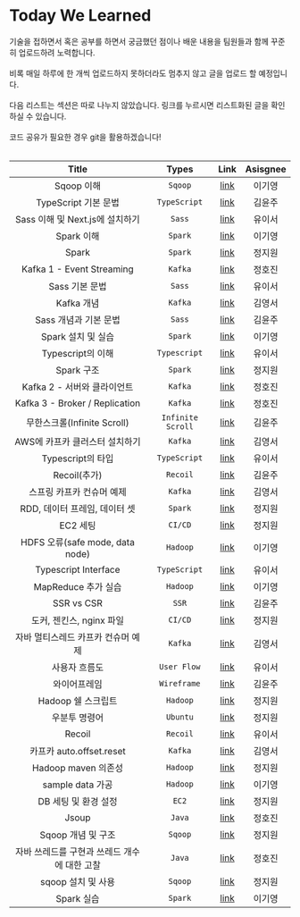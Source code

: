 # Today We Learned



기술을 접하면서 혹은 공부를 하면서 궁금했던 점이나 배운 내용을 팀원들과 함께 꾸준히 업로드하려 노력합니다. <br/><br/>
비록 매일 하루에 한 개씩 업로드하지 못하더라도 멈추지 않고 글을 업로드 할 예정입니다.<br/><br/>
다음 리스트는 섹션은 따로 나누지 않았습니다. 링크를 누르시면 리스트화된 글을 확인하실 수 있습니다. <br/><br/>
코드 공유가 필요한 경우 git을 활용하겠습니다! <br/><br/>


|        Title         |    Types     |   Link   | Asisgnee |
| :------------------: | :----------: | :------: | :------: |
|     Sqoop 이해      | ```Sqoop```|[link](https://gy2710.notion.site/Sqoop-SQL-to-Hadoop-ff206ec5557e49c5bd2a8a6cdc06415d)|  이기영  |
|  TypeScript 기본 문법 | ```TypeScript``` | [link](https://studyoon.tistory.com/177) | 김윤주 |
| Sass 이해 및 Next.js에 설치하기 | ```Sass``` | [link](https://luminous24.tistory.com/200) | 유이서 |
|  Spark 이해  | ```Spark``` | [link](https://gy2710.notion.site/Spark-7939f160ac744e8293e41feb4b057742) | 이기영 |
|           Spark           |   ```Spark```            |    [link](https://tiny-august-9a4.notion.site/spark-0abe107ce9a947c785f6666b93f6644b)       |   정지원       |
|  Kafka 1 - Event Streaming     |     ```Kafka```         |   [link](https://velog.io/@jungedlin/Kafka1)  | 정호진     |
| Sass 기본 문법 | ```Sass``` | [link](https://luminous24.tistory.com/201) | 유이서 |
| Kafka 개념 | ```Kafka``` | [link](https://handsome-silicon-042.notion.site/Apache-Kafka-fc371e9344434c00a3100822201aff78) | 김영서 |
| Sass 개념과 기본 문법 | ```Sass``` | [link](https://studyoon.tistory.com/178) | 김윤주 |
|  Spark 설치 및 실습  | ```Spark``` | [link](https://gy2710.notion.site/Spark-d87f554609bf4d2f8a177e4e109a98c3) | 이기영 |
| Typescript의 이해 | ```Typescript``` | [link](https://luminous24.tistory.com/202) | 유이서 |
| Spark 구조 |```Spark```  |[link](https://tiny-august-9a4.notion.site/spark-87c41a70f7264a1ba718ec1a88b1fd98)  | 정지원  |
| Kafka 2 - 서버와 클라이언트   |```Kafka```         |   [link](https://velog.io/@jungedlin/Kafka2)  | 정호진     |
| Kafka 3 - Broker / Replication   | ```Kafka```         |   [link](https://velog.io/@jungedlin/Kafka3)  | 정호진     |
| 무한스크롤(Infinite Scroll)   | ```Infinite Scroll```         |   [link](https://studyoon.tistory.com/180)  | 김윤주     |
| AWS에 카프카 클러스터 설치하기 | ```Kafka``` | [link](https://handsome-silicon-042.notion.site/AWS-71aad5bc9a4c487ca9939d9c80681bfb) | 김영서 |
| Typescript의 타입 | ```TypeScript``` | [link](https://luminous24.tistory.com/204) | 유이서 |
| Recoil(추가) | ```Recoil``` | [link](https://studyoon.tistory.com/181) | 김윤주 |
| 스프링 카프카 컨슈머 예제 | ```Kafka``` | [link](https://handsome-silicon-042.notion.site/70d1c67d19eb4a82a0bb39967e8e56fd) | 김영서 |
| RDD, 데이터 프레임, 데이터 셋 | ```Spark``` | [link](https://tiny-august-9a4.notion.site/RDD-72744091fb8441799912c50333cb4147) | 정지원 |
| EC2 세팅 | ```CI/CD``` | [link](https://tiny-august-9a4.notion.site/EC2-7a8b67788dcb475c9d36523bfd177681) | 정지원 |
| HDFS 오류(safe mode, data node) | ```Hadoop``` | [link](https://gy2710.notion.site/HDFS-0be268c6cca44907bc81476b46c897e1) | 이기영 |
| Typescript Interface | ```TypeScript``` | [link](https://luminous24.tistory.com/205) | 유이서 |
| MapReduce 추가 실습 | ```Hadoop``` | [link](https://gy2710.notion.site/MapReduce-dc48f7bac7d9421ca99594c6815655f8) | 이기영 |
| SSR vs CSR | ```SSR``` | [link](https://studyoon.tistory.com/182) | 김윤주 |
| 도커, 젠킨스, nginx 파일 | ```CI/CD``` | [link](https://tiny-august-9a4.notion.site/nginx-0825cb51a4674b65b5413e6d1d9a421d) | 정지원 |
| 자바 멀티스레드 카프카 컨슈머 예제 | ```Kafka``` | [link](https://handsome-silicon-042.notion.site/bb0452b9bc7b4f54a7c0aa6ab07de07a) | 김영서 |
| 사용자 흐름도 | ```User Flow``` | [link](https://www.figma.com/file/4t1RkPUMP2Wu7Vc6mkuWhR/%EC%82%AC%EC%9A%A9%EC%9E%90-%ED%9D%90%EB%A6%84%EB%8F%84?node-id=0%3A1) | 유이서 |
| 와이어프레임 | ```Wireframe``` | [link](https://www.figma.com/file/DJsxPiP5FCQme2m4zm7CMl/%EC%99%80%EC%9D%B4%EC%96%B4-%ED%94%84%EB%A0%88%EC%9E%84?node-id=0%3A1) | 김윤주 |
| Hadoop 쉘 스크립트 | ```Hadoop``` | [link](https://tiny-august-9a4.notion.site/cb284016a76f4b59b5d7204587b0973d) | 정지원 |
| 우분투 명령어 | ```Ubuntu``` | [link](https://tiny-august-9a4.notion.site/4357ef4454034fe2a0391a5cb7d3908e) | 정지원 |
| Recoil | ```Recoil``` | [link](https://luminous24.tistory.com/207) | 유이서 |
| 카프카 auto.offset.reset | ```Kafka``` | [link](https://handsome-silicon-042.notion.site/auto-offset-reset-4170da4fb0984c61afb5602c532deb7d) | 김영서 |
| Hadoop maven 의존성 | ```Hadoop``` | [link](https://tiny-august-9a4.notion.site/maven-pom-xml-ad8b2c1beb6841e284e1f574b4873e81) | 정지원 |
| sample data 가공 | ```Hadoop``` | [link](https://gy2710.notion.site/sample-data-1ba490e094284599b44d46cb03f9e4d6) | 이기영 |
| DB 세팅 및 환경 설정 | ```EC2``` | [link](https://tiny-august-9a4.notion.site/DB-f79cc2acd9a84099ac0fcf7124795d4f) | 정지원 |
|     Jsoup     | ```Java```|[link](https://velog.io/@jungedlin/Jsoup)|  정호진  |
| Sqoop 개념 및 구조 | ```Sqoop``` | [link](https://tiny-august-9a4.notion.site/sqoop-23c38f13475242ad82a5f8a123b0447c) | 정지원 |
| 자바 쓰레드를 구현과 쓰레드 개수에 대한 고찰 | ```Java```|[link](https://velog.io/@jungedlin/Java-Thread)|  정호진  |
| sqoop 설치 및 사용 | ```Sqoop``` | [link](https://tiny-august-9a4.notion.site/sqoop-a36cd3d410104ff0b7d8b7925860420f) | 정지원 |
| Spark 실습 | ```Spark``` | [link](https://gy2710.notion.site/Spark-MapReduce-a3e2b10670d74adb9b7a7106888732be) | 이기영 |
